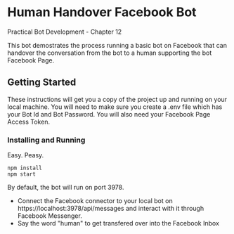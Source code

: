 # Human Handover Facebook Bot

Practical Bot Development - Chapter 12

This bot demostrates the process running a basic bot on Facebook that can handover the conversation from the bot to a human supporting the bot Facebook Page.

## Getting Started

These instructions will get you a copy of the project up and running on your local machine. You will need to make sure you create a .env file which has your Bot Id and Bot Password. You will also need your Facebook Page Access Token.

### Installing and Running

Easy. Peasy.

```
npm install
npm start
```

By default, the bot will run on port 3978. 

* Connect the Facebook connector to your local bot on https://localhost:3978/api/messages and interact with it through Facebook Messenger.
* Say the word "human" to get transfered over into the Facebook Inbox